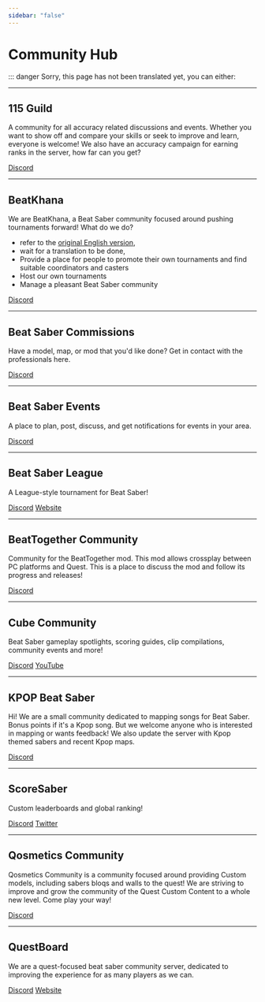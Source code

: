 ```yaml
---
sidebar: "false"
---
```


# Community Hub

::: danger Sorry, this page has not been translated yet, you can either:

---

## 115 Guild

A community for all accuracy related discussions and events. Whether you want to show off and compare your skills or seek to improve and learn, everyone is welcome! We also have an accuracy campaign for earning ranks in the server, how far can you get?

[Discord](https://discord.gg/j8m8cxr)

---

## BeatKhana

We are BeatKhana, a Beat Saber community focused around pushing tournaments forward! What do we do?
- refer to the [original English version](../../communities/community-hub.md),
- wait for a translation to be done,
- Provide a place for people to promote their own tournaments and find suitable coordinators and casters
- Host our own tournaments
- Manage a pleasant Beat Saber community

[Discord](https://discord.gg/5NjfSAC)

---

## Beat Saber Commissions

Have a model, map, or mod that you'd like done? Get in contact with the professionals here.

[Discord](https://discord.gg/4RbcH5G)

---

## Beat Saber Events

A place to plan, post, discuss, and get notifications for events in your area.

[Discord](https://discord.gg/q92brWG)

---

## Beat Saber League

A League-style tournament for Beat Saber!

[Discord](https://discord.gg/nFJDVqS) [Website](https://beatsaberleague.com/)

---

## BeatTogether Community

Community for the BeatTogether mod. This mod allows crossplay between PC platforms and Quest. This is a place to discuss the mod and follow its progress and releases!

[Discord](https://discord.com/invite/gezGrFG4tz)

---

## Cube Community

Beat Saber gameplay spotlights, scoring guides, clip compilations, community events and more!

[Discord](https://discord.gg/dwe8mbC) [YouTube](https://youtube.com/CubeCommunity)

---

## KPOP Beat Saber

Hi! We are a small community dedicated to mapping songs for Beat Saber. Bonus points if it's a Kpop song. But we welcome anyone who is interested in mapping or wants feedback! We also update the server with Kpop themed sabers and recent Kpop maps.

[Discord](https://discord.gg/c9uHGYP)

---

## ScoreSaber

Custom leaderboards and global ranking!

[Discord](https://discord.gg/WpuDMwU) [Twitter](https://twitter.com/scoresaber)

---

## Qosmetics Community

Qosmetics Community is a community focused around providing Custom models, including sabers bloqs and walls to the quest! We are striving to improve and grow the community of the Quest Custom Content to a whole new level. Come play your way!

[Discord](https://discord.gg/NXnPYEh)

---

## QuestBoard

We are a quest-focused beat saber community server, dedicated to improving the experience for as many players as we can.

[Discord](https://discord.gg/d6DyW9v) [Website](https://www.questmodding.com/)

